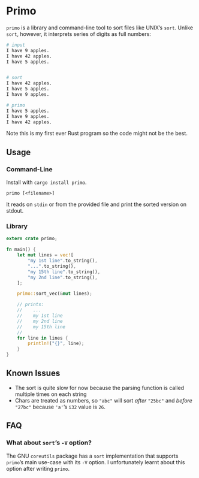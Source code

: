 # Primo

`primo` is a library and command-line tool to sort files like UNIX’s `sort`.
Unlike `sort`, however, it interprets series of digits as full numbers:

```sh
# input
I have 9 apples.
I have 42 apples.
I have 5 apples.


# sort
I have 42 apples.
I have 5 apples.
I have 9 apples.

# primo
I have 5 apples.
I have 9 apples.
I have 42 apples.
```

Note this is my first ever Rust program so the code might not be the best.

## Usage

### Command-Line

Install with `cargo install primo`.

    primo [<filename>]

It reads on `stdin` or from the provided file and print the sorted version on
stdout.

### Library

```rust
extern crate primo;

fn main() {
    let mut lines = vec![
        "my 1st line".to_string(),
        "...".to_string(),
        "my 15th line".to_string(),
        "my 2nd line".to_string(),
    ];

    primo::sort_vec(&mut lines);

    // prints:
    //    ...
    //    my 1st line
    //    my 2nd line
    //    my 15th line
    //
    for line in lines {
        println!("{}", line);
    }
}
```

## Known Issues

* The sort is quite slow for now because the parsing function is called
  multiple times on each string
* Chars are treated as numbers, so `"abc"` will sort *after*
  `"25bc"` and *before* `"27bc"` because `'a'`’s `i32` value is `26`.

## FAQ

### What about `sort`’s `-V` option?

The GNU `coreutils` package has a `sort` implementation that supports `primo`’s
main use-case with its `-V` option. I unfortunately learnt about this option
after writing `primo`.
